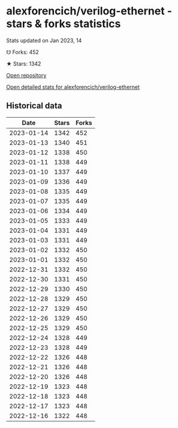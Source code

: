 # alexforencich/verilog-ethernet - stars & forks statistics

Stats updated on Jan 2023, 14

☋ Forks: 452

★ Stars: 1342

[Open repository](https://github.com/alexforencich/verilog-ethernet)

[Open detailed stats for alexforencich/verilog-ethernet](https://reviewgithub.com/rep/alexforencich/verilog-ethernet)

## Historical data
| Date | Stars | Forks |
|------|-------|-------|
| 2023-01-14 | 1342 | 452 | 
| 2023-01-13 | 1340 | 451 | 
| 2023-01-12 | 1338 | 450 | 
| 2023-01-11 | 1338 | 449 | 
| 2023-01-10 | 1337 | 449 | 
| 2023-01-09 | 1336 | 449 | 
| 2023-01-08 | 1335 | 449 | 
| 2023-01-07 | 1335 | 449 | 
| 2023-01-06 | 1334 | 449 | 
| 2023-01-05 | 1333 | 449 | 
| 2023-01-04 | 1331 | 449 | 
| 2023-01-03 | 1331 | 449 | 
| 2023-01-02 | 1332 | 450 | 
| 2023-01-01 | 1332 | 450 | 
| 2022-12-31 | 1332 | 450 | 
| 2022-12-30 | 1331 | 450 | 
| 2022-12-29 | 1330 | 450 | 
| 2022-12-28 | 1329 | 450 | 
| 2022-12-27 | 1329 | 450 | 
| 2022-12-26 | 1329 | 450 | 
| 2022-12-25 | 1329 | 450 | 
| 2022-12-24 | 1328 | 449 | 
| 2022-12-23 | 1328 | 449 | 
| 2022-12-22 | 1326 | 448 | 
| 2022-12-21 | 1326 | 448 | 
| 2022-12-20 | 1326 | 448 | 
| 2022-12-19 | 1323 | 448 | 
| 2022-12-18 | 1323 | 448 | 
| 2022-12-17 | 1323 | 448 | 
| 2022-12-16 | 1322 | 448 | 

